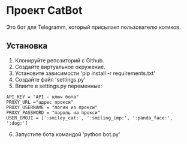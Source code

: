 # Проект CatBot

Это бот для Telegramm, который присылает пользователю котиков.

## Установка

1. Клонируйте репозиторий с Github.
2. Создайте виртуальное окружение.
3. Установите зависимости 'pip install -r requirements.txt'
4. Создайте файл 'settings.py'
5. Впиите в settings.py переменные:
```
API_KEY = "API - ключ бота"
PROXY_URL ="адрес прокси" 
PROXY_USERNAME = "логин из прокси"
PROXY_PASSWORD = "пароль на прокси"
USER_EMOJI = [':smiley_cat:', ':smiling_imp:', ':panda_face:', ':dog:']
```
6. Запустите бота командой 'python bot.py'